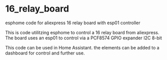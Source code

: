 # 16_relay_board
esphome code for aliexpress 16 relay board with esp01 controller

This is code utilitzing esphome to control a 16 relay board from aliexpress.  The board uses an esp01 to control via a PCF8574 GPIO expander I2C 8-bit

This code can be used in Home Assistant.  the elements can be added to a dashboard for control and further use.

